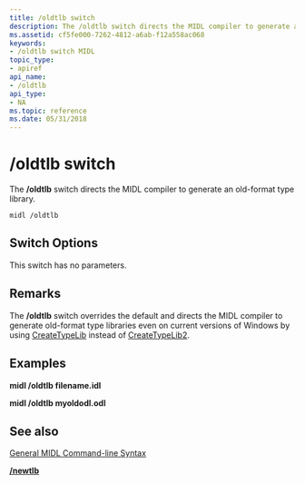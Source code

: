 ```yaml
---
title: /oldtlb switch
description: The /oldtlb switch directs the MIDL compiler to generate an old-format type library.
ms.assetid: cf5fe000-7262-4812-a6ab-f12a558ac068
keywords:
- /oldtlb switch MIDL
topic_type:
- apiref
api_name:
- /oldtlb
api_type:
- NA
ms.topic: reference
ms.date: 05/31/2018
---
```


# /oldtlb switch

The **/oldtlb** switch directs the MIDL compiler to generate an old-format type library.

``` syntax
midl /oldtlb
```

## Switch Options

This switch has no parameters.

## Remarks

The **/oldtlb** switch overrides the default and directs the MIDL compiler to generate old-format type libraries even on current versions of Windows by using [CreateTypeLib](/previous-versions/windows/desktop/api/oleauto/nf-oleauto-createtypelib) instead of [CreateTypeLib2](/previous-versions/windows/desktop/api/oleauto/nf-oleauto-createtypelib2).

## Examples

**midl /oldtlb filename.idl**

**midl /oldtlb myoldodl.odl**

## See also

<dl> <dt>

[General MIDL Command-line Syntax](general-midl-command-line-syntax.md)
</dt> <dt>

[**/newtlb**](-newtlb.md)
</dt> </dl>

 

 